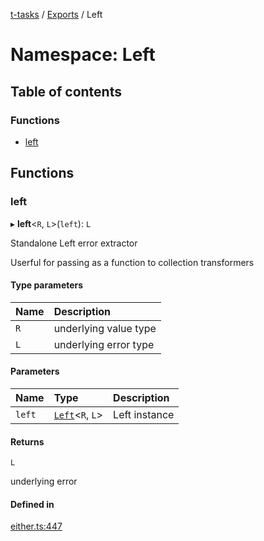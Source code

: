 [t-tasks](../README.md) / [Exports](../modules.md) / Left

# Namespace: Left

## Table of contents

### Functions

- [left](Left.md#left)

## Functions

### left

▸ **left**<`R`, `L`\>(`left`): `L`

Standalone Left error extractor

Userful for passing as a function to collection transformers

#### Type parameters

| Name | Description |
| :------ | :------ |
| `R` | underlying value type |
| `L` | underlying error type |

#### Parameters

| Name | Type | Description |
| :------ | :------ | :------ |
| `left` | [`Left`](../interfaces/Left.md)<`R`, `L`\> | Left instance |

#### Returns

`L`

underlying error

#### Defined in

[either.ts:447](https://github.com/lammonaaf/t-tasks/blob/82fb525/src/either.ts#L447)
